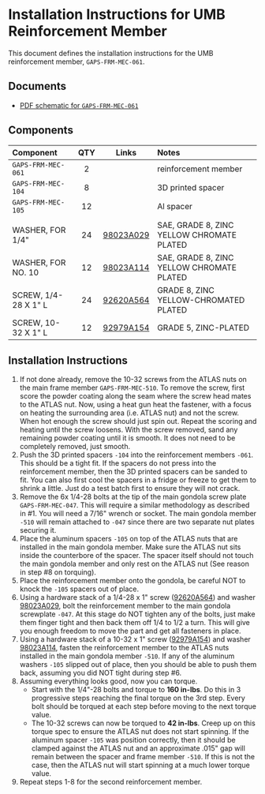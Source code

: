 # Installation Instructions for UMB Reinforcement Member

This document defines the installation instructions for the UMB
reinforcement member, `GAPS-FRM-MEC-061`.

## Documents

* [PDF schematic for `GAPS-FRM-MEC-061`](https://gaps1.astro.ucla.edu/nextcloud/index.php/f/7333)

## Components

[98023A029]: https://www.mcmaster.com/98023A029/
[98023A114]: https://www.mcmaster.com/98023A114/
[92620A564]: https://www.mcmaster.com/92620A564/
[92979A154]: https://www.mcmaster.com/92979A154/

| Component            | QTY |    Links    | Notes                                     |
|:---------------------|:---:|:-----------:|:------------------------------------------|
| `GAPS-FRM-MEC-061`   |  2  |             | reinforcement member                      |
| `GAPS-FRM-MEC-104`   |  8  |             | 3D printed spacer                         |
| `GAPS-FRM-MEC-105`   | 12  |             | Al spacer                                 |
|                      |     |             |                                           |
| WASHER, FOR 1/4"     | 24  | [98023A029] | SAE, GRADE 8, ZINC YELLOW CHROMATE PLATED |
| WASHER, FOR NO. 10   | 12  | [98023A114] | SAE, GRADE 8, ZINC YELLOW CHROMATE PLATED |
| SCREW, 1/4-28 X 1" L | 24  | [92620A564] | GRADE 8, ZINC YELLOW-CHROMATED PLATED     |
| SCREW, 10-32 X 1" L  | 12  | [92979A154] | GRADE 5, ZINC-PLATED                      |

## Installation Instructions

1. If not done already, remove the 10-32 screws from the ATLAS nuts on
   the main frame member `GAPS-FRM-MEC-510`.  To remove the screw, first
   score the powder coating along the seam where the screw head mates
   to the ATLAS nut.  Now, using a heat gun heat the fastener, with a
   focus on heating the surrounding area (i.e. ATLAS nut) and not the
   screw.  When hot enough the screw should just spin out.  Repeat the
   scoring and heating until the screw loosens.  With the screw removed,
   sand any remaining powder coating until it is smooth.  It does not
   need to be completely removed, just smooth.
2. Push the 3D printed spacers `-104` into the reinforcement members
   `-061`.  This should be a tight fit.  If the spacers do not press
   into the reinforcement member, then the 3D printed spacers can be
   sanded to fit.  You can also first cool the spacers in a fridge or
   freeze to get them to shrink a little.  Just do a test batch first
   to ensure they will not crack.
3. Remove the 6x 1/4-28 bolts at the tip of the main gondola screw
   plate `GAPS-FRM-MEC-047`.  This will require a similar methodology
   as described in \#1. You will need a 7/16" wrench or socket.  The
   main gondola member `-510` will remain attached to `-047` since there
   are two separate nut plates securing it.
4. Place the aluminum spacers `-105` on top of the ATLAS nuts that are
   installed in the main gondola member.  Make sure the ATLAS nut sits
   inside the counterbore of the spacer.  The spacer itself should not
   touch the main gondola member and only rest on the ATLAS nut (See 
   reason in step \#8 on torquing).
5. Place the reinforcement member onto the gondola, be careful NOT to
   knock the `-105` spacers out of place.
6. Using a hardware stack of a 1/4-28 x 1" screw ([92620A564]) and washer
   [98023A029], bolt the reinforcement member to the main gondola
   screwplate `-047`.  At this stage do NOT tighten any of the bolts,
   just make them finger tight and then back them off 1/4 to 1/2 a turn.
   This will give you enough freedom to move the part and get all
   fasteners in place.
7. Using a hardware stack of a 10-32 x 1" screw ([92979A154]) and washer
   [98023A114], fasten the reinforcement member to the ATLAS nuts
   installed in the main gondola member `-510`.  If any of the aluminum
   washers `-105` slipped out of place, then you should be able to push
   them back, assuming you did NOT tight during step \#6.
8. Assuming everything looks good, now you can torque.
     * Start with the 1/4"-28 bolts and torque to **160 in-lbs**.  Do
       this in 3 progressive steps reaching the final torque on the 3rd
       step.  Every bolt should be torqued at each step before moving
       to the next torque value.
     * The 10-32 screws can now be torqued to **42 in-lbs**.  Creep up on
       this torque spec to ensure the ATLAS nut does not start spinning.
       If the aluminum spacer `-105` was position correctly, then it
       should be clamped against the ATLAS nut and an approximate .015" gap
       will remain between the spacer and frame member `-510`.  If this
       is not the case, then the ATLAS nut will start spinning at a much
       lower torque value.
9. Repeat steps 1-8 for the second reinforcement member.
